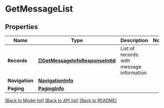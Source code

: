 # GetMessageList

## Properties
Name | Type | Description | Notes
------------ | ------------- | ------------- | -------------
**Records** | [**[]GetMessageInfoResponseIntId**](GetMessageInfoResponseIntId.md) | List of records with message information | 
**Navigation** | [**NavigationInfo**](NavigationInfo.md) |  | 
**Paging** | [**PagingInfo**](PagingInfo.md) |  | 

[[Back to Model list]](../README.md#documentation-for-models) [[Back to API list]](../README.md#documentation-for-api-endpoints) [[Back to README]](../README.md)


